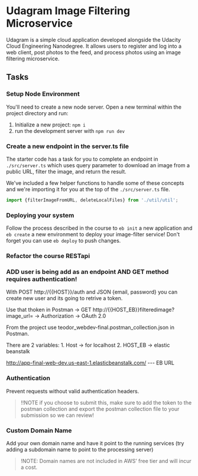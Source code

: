 # Udagram Image Filtering Microservice

Udagram is a simple cloud application developed alongside the Udacity Cloud Engineering Nanodegree. It allows users to register and log into a web client, post photos to the feed, and process photos using an image filtering microservice.

## Tasks

### Setup Node Environment

You'll need to create a new node server. Open a new terminal within the project directory and run:

1. Initialize a new project: `npm i`
2. run the development server with `npm run dev`

### Create a new endpoint in the server.ts file

The starter code has a task for you to complete an endpoint in `./src/server.ts` which uses query parameter to download an image from a public URL, filter the image, and return the result.

We've included a few helper functions to handle some of these concepts and we're importing it for you at the top of the `./src/server.ts`  file.

```typescript
import {filterImageFromURL, deleteLocalFiles} from './util/util';
```

### Deploying your system

Follow the process described in the course to `eb init` a new application and `eb create` a new environment to deploy your image-filter service! Don't forget you can use `eb deploy` to push changes.


### Refactor the course RESTapi
### ADD user is being add as an endpoint AND GET method requires authentication!

With POST http://{{HOST}}/auth and JSON {email, password} you can create new user and its going to retrive a token.

Use that thoken in Postman -> GET http://{{HOST_EB}}filteredimage?image_url= -> Authorization -> OAuth 2.0 

From the project use teodor_webdev-final.postman_collection.json in Postman. 

There are 2 variables:
    1. Host -> for localhost
    2. HOST_EB -> elastic beanstalk

http://app-final-web-dev.us-east-1.elasticbeanstalk.com/  --- EB URL


### Authentication

Prevent requests without valid authentication headers.
> !!NOTE if you choose to submit this, make sure to add the token to the postman collection and export the postman collection file to your submission so we can review!

### Custom Domain Name

Add your own domain name and have it point to the running services (try adding a subdomain name to point to the processing server)
> !NOTE: Domain names are not included in AWS’ free tier and will incur a cost.
